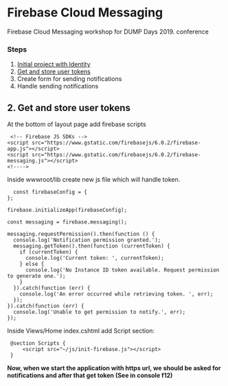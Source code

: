 # Firebase Cloud Messaging
Firebase Cloud Messaging workshop for DUMP Days 2019. conference

### Steps 
1. [Initial project with Identity](https://github.com/bpenovic/Firebase-Cloud-Messaging/tree/1.-Init-project-with-identity)
2. [Get and store user tokens](https://github.com/bpenovic/Firebase-Cloud-Messaging/tree/2.-Get-and-store-user-tokens) 
3. Create form for sending notifications
4. Handle sending notifications

## 2. Get and store user tokens
At the bottom of layout page add firebase scripts  

     <!-- Firebase JS SDKs -->
    <script src="https://www.gstatic.com/firebasejs/6.0.2/firebase-app.js"></script>
    <script src="https://www.gstatic.com/firebasejs/6.0.2/firebase-messaging.js"></script>
    <!----> 

Inside wwwroot/lib create new js file which will handle token.  

      const firebaseConfig = {
    };

    firebase.initializeApp(firebaseConfig);

    const messaging = firebase.messaging();

    messaging.requestPermission().then(function () {
      console.log('Notification permission granted.');
      messaging.getToken().then(function (currentToken) {
        if (currentToken) {
          console.log('Current token: ', currentToken);
        } else {
          console.log('No Instance ID token available. Request permission to generate one.');
        }
      }).catch(function (err) {
        console.log('An error occurred while retrieving token. ', err);
      });
    }).catch(function (err) {
      console.log('Unable to get permission to notify.', err);
    });

Inside Views/Home index.cshtml add Script section:

     @section Scripts {
         <script src="~/js/init-firebase.js"></script>
     }

**Now, when we start the application with https url, we should be asked for notifications and after that get token (See in console f12)**
